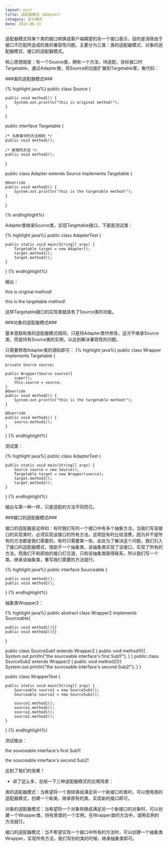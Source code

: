 ```yaml
---
layout: post
title: 适配器模式（Adapter）
category: 设计模式
date: 2015-08-31
---
```


适配器模式将某个类的接口转换成客户端期望的另一个接口表示，目的是消除由于接口不匹配所造成的类的兼容性问题。主要分为三类：类的适配器模式、对象的适配器模式、接口的适配器模式。
<!-- more -->

核心思想就是：有一个Source类，拥有一个方法，待适配，目标接口时Targetable，通过Adapter类，将Source的功能扩展到Targetable里，看代码：

###类的适配器模式###

{% highlight java%}
public class Source {

	public void method1() {
		System.out.println("this is original method!");
	}
}

public interface Targetable {

	/* 与原类中的方法相同 */
	public void method1();

	/* 新类的方法 */
	public void method2();
}


public class Adapter extends Source implements Targetable {

	@Override
	public void method2() {
		System.out.println("this is the targetable method!");
	}
}

{% endhighlight%}

Adapter类继承Source类，实现Targetable接口，下面是测试类：

{% highlight java%}
public class AdapterTest {

	public static void main(String[] args) {
		Targetable target = new Adapter();
		target.method1();
		target.method2();
	}
}
{% endhighlight%}

输出：

this is original method!

this is the targetable method!

这样Targetable接口的实现类就具有了Source类的功能。

###对象的适配器模式###

基本思路和类的适配器模式相同，只是将Adapter类作修改，这次不继承Source类，而是持有Source类的实例，以达到解决兼容性的问题。

只需要修改Adapter类的源码即可：
{% highlight java%}
public class Wrapper implements Targetable {

	private Source source;
	
	public Wrapper(Source source){
		super();
		this.source = source;
	}
	@Override
	public void method2() {
		System.out.println("this is the targetable method!");
	}

	@Override
	public void method1() {
		source.method1();
	}
}
{% endhighlight%}

测试类：

{% highlight java%}
public class AdapterTest {

	public static void main(String[] args) {
		Source source = new Source();
		Targetable target = new Wrapper(source);
		target.method1();
		target.method2();
	}
}
{% endhighlight%}

输出与第一种一样，只是适配的方法不同而已。

###接口的适配器模式###

接口的适配器是这样的：有时我们写的一个接口中有多个抽象方法，当我们写该接口的实现类时，必须实现该接口的所有方法，这明显有时比较浪费，因为并不是所有的方法都是我们需要的，有时只需要某一些，此处为了解决这个问题，我们引入了接口的适配器模式，借助于一个抽象类，该抽象类实现了该接口，实现了所有的方法，而我们不和原始的接口打交道，只和该抽象类取得联系，所以我们写一个类，继承该抽象类，重写我们需要的方法就行。

{% highlight java%}
public interface Sourceable {
	
	public void method1();
	public void method2();
}
{% endhighlight%}

抽象类Wrapper2：

{% highlight java%}
public abstract class Wrapper2 implements Sourceable{
	
	public void method1(){}
	public void method2(){}
}

public class SourceSub1 extends Wrapper2 {
	public void method1(){
		System.out.println("the sourceable interface's first Sub1!");
	}
}
public class SourceSub2 extends Wrapper2 {
	public void method2(){
		System.out.println("the sourceable interface's second Sub2!");
	}
}

public class WrapperTest {

	public static void main(String[] args) {
		Sourceable source1 = new SourceSub1();
		Sourceable source2 = new SourceSub2();
		
		source1.method1();
		source1.method2();
		source2.method1();
		source2.method2();
	}
}
{% endhighlight%}

测试输出：

the sourceable interface's first Sub1!

the sourceable interface's second Sub2!

达到了我们的效果！

* 讲了这么多，总结一下三种适配器模式的应用场景：

类的适配器模式：当希望将一个类转换成满足另一个新接口的类时，可以使用类的适配器模式，创建一个新类，继承原有的类，实现新的接口即可。

对象的适配器模式：当希望将一个对象转换成满足另一个新接口的对象时，可以创建一个Wrapper类，持有原类的一个实例，在Wrapper类的方法中，调用实例的方法就行。

接口的适配器模式：当不希望实现一个接口中所有的方法时，可以创建一个抽象类Wrapper，实现所有方法，我们写别的类的时候，继承抽象类即可。




